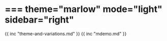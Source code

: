 ===
theme="marlow"
mode="light"
sidebar="right"
===
{{ inc "theme-and-variations.md" }}
{{ inc "mdemo.md" }}
